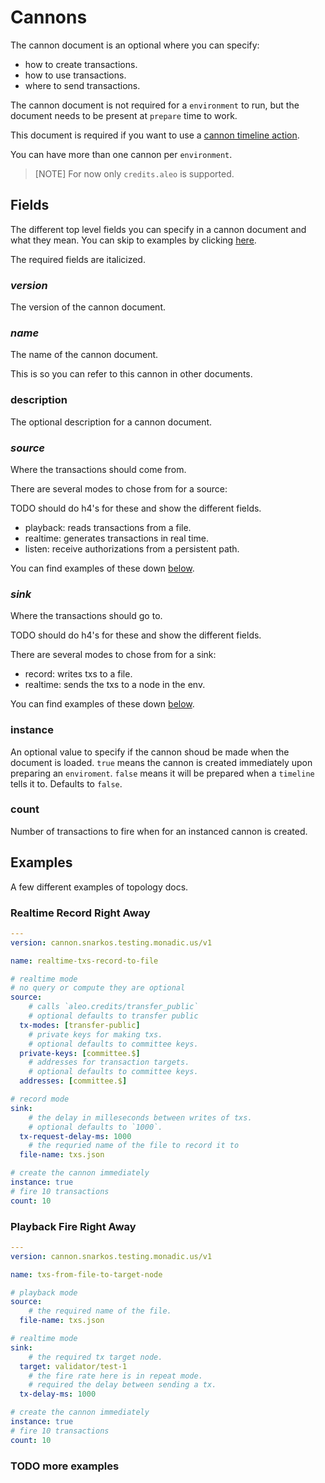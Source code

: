 # Cannons

The cannon document is an optional where you can specify:

- how to create transactions.
- how to use transactions.
- where to send transactions.

The cannon document is not required for a `environment` to run, but the document needs to be present at `prepare` time to work.

This document is required if you want to use a [cannon timeline action](TIMELINES.md#cannon).

You can have more than one cannon per `environment`.

> [NOTE] For now only `credits.aleo` is supported.

## Fields

The different top level fields you can specify in a cannon document and what they mean. You can skip to examples by clicking [here](#examples).

The required fields are italicized.

### _version_

The version of the cannon document.

### _name_

The name of the cannon document.

This is so you can refer to this cannon in other documents.

### description

The optional description for a cannon document.

### _source_

Where the transactions should come from.

There are several modes to chose from for a source:

TODO should do h4's for these and show the different fields.

- playback: reads transactions from a file.
- realtime: generates transactions in real time.
- listen: receive authorizations from a persistent path.

You can find examples of these down [below](#examples).

### _sink_

Where the transactions should go to.

TODO should do h4's for these and show the different fields.

There are several modes to chose from for a sink:

- record: writes txs to a file.
- realtime: sends the txs to a node in the env.

You can find examples of these down [below](#examples).

### instance

An optional value to specify if the cannon shoud be made when the document is loaded.
`true` means the cannon is created immediately upon preparing an `enviroment`.
`false` means it will be prepared when a `timeline` tells it to.
Defaults to `false`.

### count

Number of transactions to fire when for an instanced cannon is created.

## Examples

A few different examples of topology docs.

### Realtime Record Right Away

```yaml
---
version: cannon.snarkos.testing.monadic.us/v1

name: realtime-txs-record-to-file

# realtime mode
# no query or compute they are optional
source:
	# calls `aleo.credits/transfer_public`
	# optional defaults to transfer public
  tx-modes: [transfer-public]
	# private keys for making txs.
	# optional defaults to committee keys.
  private-keys: [committee.$]
	# addresses for transaction targets.
	# optional defaults to committee keys.
  addresses: [committee.$]

# record mode
sink:
	# the delay in milleseconds between writes of txs.
	# optional defaults to `1000`.
  tx-request-delay-ms: 1000
	# the requried name of the file to record it to
  file-name: txs.json

# create the cannon immediately
instance: true
# fire 10 transactions
count: 10
```

### Playback Fire Right Away
```yaml
---
version: cannon.snarkos.testing.monadic.us/v1

name: txs-from-file-to-target-node

# playback mode
source:
	# the required name of the file.
  file-name: txs.json

# realtime mode
sink:
	# the required tx target node.
  target: validator/test-1
	# the fire rate here is in repeat mode.
	# required the delay between sending a tx.
  tx-delay-ms: 1000

# create the cannon immediately
instance: true
# fire 10 transactions
count: 10
```

### TODO more examples